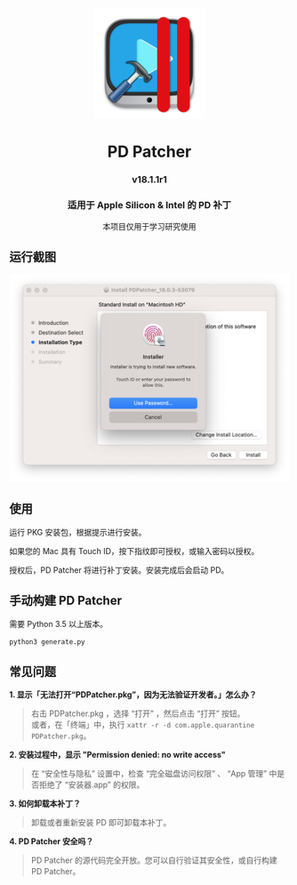 # 
<p align="center">
<img src="./img/icon.png" width="200" height="200" />
</p>
<h1 align="center">PD Patcher</h1>
<h3 align="center">v18.1.1r1</h3>
<h3 align="center">适用于 Apple Silicon & Intel 的 PD 补丁</h3>
<p align="center">本项目仅用于学习研究使用</p>



## 运行截图
<p align="center"><img src="./img/screenshot.png" width="720" /></p>  

## 使用
运行 PKG 安装包，根据提示进行安装。

如果您的 Mac 具有 Touch ID，按下指纹即可授权，或输入密码以授权。

授权后，PD Patcher 将进行补丁安装。安装完成后会启动 PD。

## 手动构建 PD Patcher
需要 Python 3.5 以上版本。
```bash
python3 generate.py
```

## 常见问题
**1. 显示「无法打开“PDPatcher.pkg”，因为无法验证开发者。」怎么办？**  
> 右击 PDPatcher.pkg ，选择 “打开” ，然后点击 “打开” 按钮。  
> 或者，在「终端」中，执行 `xattr -r -d com.apple.quarantine PDPatcher.pkg`。  

**2. 安装过程中，显示 "Permission denied: no write access"**  
> 在 “安全性与隐私” 设置中，检查 “完全磁盘访问权限” 、 “App 管理” 中是否拒绝了 “安装器.app” 的权限。

**3. 如何卸载本补丁？**  
> 卸载或者重新安装 PD 即可卸载本补丁。   

**4. PD Patcher 安全吗？**  
> PD Patcher 的源代码完全开放。您可以自行验证其安全性，或自行构建 PD Patcher。  
